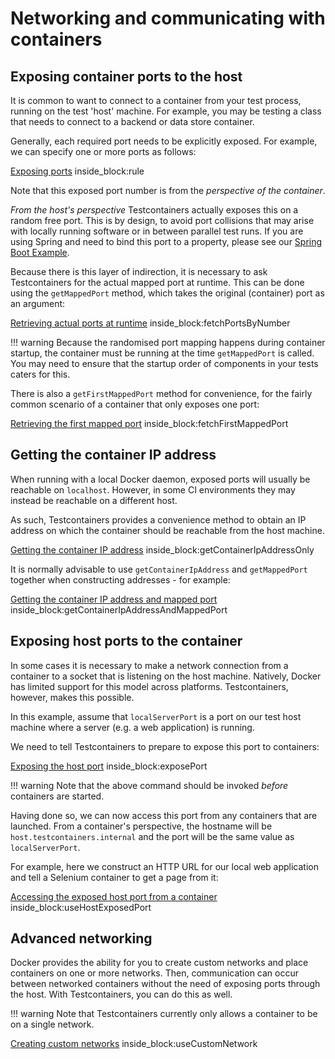 # Networking and communicating with containers

## Exposing container ports to the host

It is common to want to connect to a container from your test process, running on the test 'host' machine.
For example, you may be testing a class that needs to connect to a backend or data store container.

Generally, each required port needs to be explicitly exposed. For example, we can specify one or more ports as follows:

<!--codeinclude-->
[Exposing ports](../examples/junit4/generic/src/test/java/generic/MultiplePortsExposedTest.java) inside_block:rule
<!--/codeinclude-->

Note that this exposed port number is from the *perspective of the container*. 

*From the host's perspective* Testcontainers actually exposes this on a random free port.
This is by design, to avoid port collisions that may arise with locally running software or in between parallel test runs. If you are using Spring and need to bind this port to a property, please see our [Spring Boot Example](https://github.com/testcontainers/testcontainers-java/tree/master/examples/spring-boot).

Because there is this layer of indirection, it is necessary to ask Testcontainers for the actual mapped port at runtime.
This can be done using the `getMappedPort` method, which takes the original (container) port as an argument:

<!--codeinclude-->
[Retrieving actual ports at runtime](../examples/junit4/generic/src/test/java/generic/MultiplePortsExposedTest.java) inside_block:fetchPortsByNumber
<!--/codeinclude-->

!!! warning
    Because the randomised port mapping happens during container startup, the container must be running at the time `getMappedPort` is called. 
    You may need to ensure that the startup order of components in your tests caters for this.

There is also a `getFirstMappedPort` method for convenience, for the fairly common scenario of a container that only exposes one port:

<!--codeinclude-->
[Retrieving the first mapped port](../examples/junit4/generic/src/test/java/generic/MultiplePortsExposedTest.java) inside_block:fetchFirstMappedPort
<!--/codeinclude-->

## Getting the container IP address

When running with a local Docker daemon, exposed ports will usually be reachable on `localhost`.
However, in some CI environments they may instead be reachable on a different host.

As such, Testcontainers provides a convenience method to obtain an IP address on which the container should be reachable from the host machine.

<!--codeinclude-->
[Getting the container IP address](../examples/junit4/generic/src/test/java/generic/MultiplePortsExposedTest.java) inside_block:getContainerIpAddressOnly
<!--/codeinclude-->

It is normally advisable to use `getContainerIpAddress` and `getMappedPort` together when constructing addresses - for example:

<!--codeinclude-->
[Getting the container IP address and mapped port](../examples/junit4/generic/src/test/java/generic/MultiplePortsExposedTest.java) inside_block:getContainerIpAddressAndMappedPort
<!--/codeinclude-->

## Exposing host ports to the container

In some cases it is necessary to make a network connection from a container to a socket that is listening on the host machine.
Natively, Docker has limited support for this model across platforms.
Testcontainers, however, makes this possible.

In this example, assume that `localServerPort` is a port on our test host machine where a server (e.g. a web application) is running.

We need to tell Testcontainers to prepare to expose this port to containers:

<!--codeinclude-->
[Exposing the host port](../examples/junit4/generic/src/test/java/generic/HostPortExposedTest.java) inside_block:exposePort
<!--/codeinclude-->

!!! warning
    Note that the above command should be invoked _before_ containers are started.
    
Having done so, we can now access this port from any containers that are launched.
From a container's perspective, the hostname will be `host.testcontainers.internal` and the port will be the same value as `localServerPort`.

For example, here we construct an HTTP URL for our local web application and tell a Selenium container to get a page from it:

<!--codeinclude-->
[Accessing the exposed host port from a container](../examples/junit4/generic/src/test/java/generic/HostPortExposedTest.java) inside_block:useHostExposedPort
<!--/codeinclude-->


## Advanced networking

Docker provides the ability for you to create custom networks and place containers on one or more networks. Then, communication can occur between networked containers without the need of exposing ports through the host. With Testcontainers, you can do this as well. 

!!! warning
    Note that Testcontainers currently only allows a container to be on a single network.

<!--codeinclude-->
[Creating custom networks](../../core/src/test/java/org/testcontainers/containers/NetworkTest.java) inside_block:useCustomNetwork
<!--/codeinclude-->
